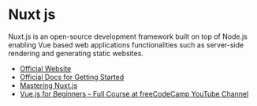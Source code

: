 # Nuxt js

Nuxt.js is an open-source development framework built on top of Node.js
enabling Vue based web applications functionalities such as server-side
rendering and generating static websites.

- [Official Website](https://nuxtjs.org/)
- [Official Docs for Getting Started](https://nuxtjs.org/docs/get-started)
- [Mastering Nuxt.js](https://masteringnuxt.com/)
- [Vue.js for Beginners - Full Course at freeCodeCamp YouTube Channel](https://www.youtube.com/watch?v=FXpIoQ_rT_c)
